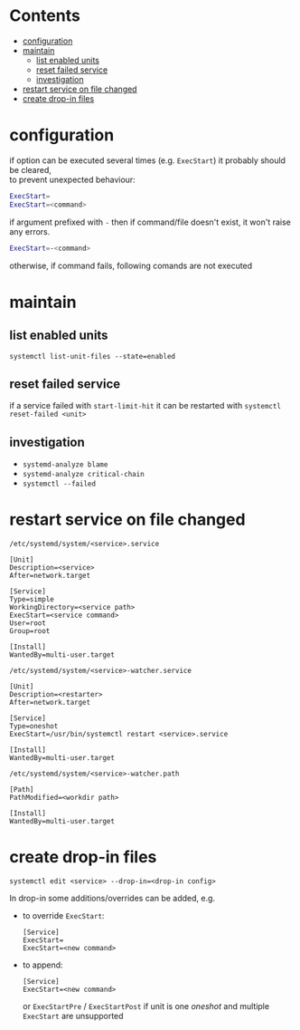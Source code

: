 # Contents

- [configuration](#configuration)
- [maintain](#maintain)
    - [list enabled units](#list-enabled-units)
    - [reset failed service](#reset-failed-service)
    - [investigation](#investigation)
- [restart service on file changed](#restart-service-on-file-changed)
- [create drop-in files](#create-drop-in-files)

# configuration
if option can be executed several times (e.g. `ExecStart`) it probably should be cleared,  
to prevent unexpected behaviour:  
```bash
ExecStart=
ExecStart=<command>
```
if argument prefixed with `-` then if command/file doesn't exist, it won't raise any errors.  
```bash
ExecStart=-<command>
```
otherwise, if command fails, following comands are not executed  


# maintain

## list enabled units
`systemctl list-unit-files --state=enabled`

## reset failed service
if a service failed with `start-limit-hit`
it can be restarted with `systemctl reset-failed <unit>`

## investigation
* `systemd-analyze blame`
* `systemd-analyze critical-chain`
* `systemctl --failed`

# restart service on file changed
`/etc/systemd/system/<service>.service`
```
[Unit]
Description=<service>
After=network.target

[Service]
Type=simple
WorkingDirectory=<service path>
ExecStart=<service command>
User=root
Group=root

[Install]
WantedBy=multi-user.target
```

`/etc/systemd/system/<service>-watcher.service`
```
[Unit]
Description=<restarter>
After=network.target

[Service]
Type=oneshot
ExecStart=/usr/bin/systemctl restart <service>.service

[Install]
WantedBy=multi-user.target
```

`/etc/systemd/system/<service>-watcher.path`
```
[Path]
PathModified=<workdir path>

[Install]
WantedBy=multi-user.target
```


# create drop-in files
`systemctl edit <service> --drop-in=<drop-in config>`

In drop-in some additions/overrides can be added, e.g.  
- to override `ExecStart`:
    ```
    [Service]
    ExecStart=
    ExecStart=<new command>
    ```
- to append:
    ```
    [Service]
    ExecStart=<new command>
    ```
    or `ExecStartPre` / `ExecStartPost` if unit is one _oneshot_ and multiple `ExecStart` are unsupported
